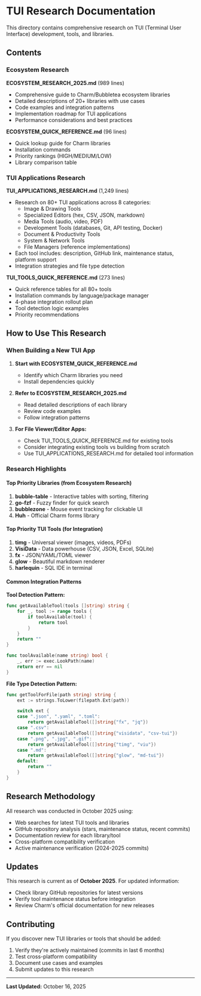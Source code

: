 # TUI Research Documentation

This directory contains comprehensive research on TUI (Terminal User Interface) development, tools, and libraries.

## Contents

### Ecosystem Research

**ECOSYSTEM_RESEARCH_2025.md** (989 lines)
- Comprehensive guide to Charm/Bubbletea ecosystem libraries
- Detailed descriptions of 20+ libraries with use cases
- Code examples and integration patterns
- Implementation roadmap for TUI applications
- Performance considerations and best practices

**ECOSYSTEM_QUICK_REFERENCE.md** (96 lines)
- Quick lookup guide for Charm libraries
- Installation commands
- Priority rankings (HIGH/MEDIUM/LOW)
- Library comparison table

### TUI Applications Research

**TUI_APPLICATIONS_RESEARCH.md** (1,249 lines)
- Research on 80+ TUI applications across 8 categories:
  - Image & Drawing Tools
  - Specialized Editors (hex, CSV, JSON, markdown)
  - Media Tools (audio, video, PDF)
  - Development Tools (databases, Git, API testing, Docker)
  - Document & Productivity Tools
  - System & Network Tools
  - File Managers (reference implementations)
- Each tool includes: description, GitHub link, maintenance status, platform support
- Integration strategies and file type detection

**TUI_TOOLS_QUICK_REFERENCE.md** (273 lines)
- Quick reference tables for all 80+ tools
- Installation commands by language/package manager
- 4-phase integration rollout plan
- Tool detection logic examples
- Priority recommendations

## How to Use This Research

### When Building a New TUI App

1. **Start with ECOSYSTEM_QUICK_REFERENCE.md**
   - Identify which Charm libraries you need
   - Install dependencies quickly

2. **Refer to ECOSYSTEM_RESEARCH_2025.md**
   - Read detailed descriptions of each library
   - Review code examples
   - Follow integration patterns

3. **For File Viewer/Editor Apps:**
   - Check TUI_TOOLS_QUICK_REFERENCE.md for existing tools
   - Consider integrating existing tools vs building from scratch
   - Use TUI_APPLICATIONS_RESEARCH.md for detailed tool information

### Research Highlights

#### Top Priority Libraries (from Ecosystem Research)

1. **bubble-table** - Interactive tables with sorting, filtering
2. **go-fzf** - Fuzzy finder for quick search
3. **bubblezone** - Mouse event tracking for clickable UI
4. **Huh** - Official Charm forms library

#### Top Priority TUI Tools (for Integration)

1. **timg** - Universal viewer (images, videos, PDFs)
2. **VisiData** - Data powerhouse (CSV, JSON, Excel, SQLite)
3. **fx** - JSON/YAML/TOML viewer
4. **glow** - Beautiful markdown renderer
5. **harlequin** - SQL IDE in terminal

#### Common Integration Patterns

**Tool Detection Pattern:**
```go
func getAvailableTool(tools []string) string {
    for _, tool := range tools {
        if toolAvailable(tool) {
            return tool
        }
    }
    return ""
}

func toolAvailable(name string) bool {
    _, err := exec.LookPath(name)
    return err == nil
}
```

**File Type Detection Pattern:**
```go
func getToolForFile(path string) string {
    ext := strings.ToLower(filepath.Ext(path))

    switch ext {
    case ".json", ".yaml", ".toml":
        return getAvailableTool([]string{"fx", "jq"})
    case ".csv":
        return getAvailableTool([]string{"visidata", "csv-tui"})
    case ".png", ".jpg", ".gif":
        return getAvailableTool([]string{"timg", "viu"})
    case ".md":
        return getAvailableTool([]string{"glow", "md-tui"})
    default:
        return ""
    }
}
```

## Research Methodology

All research was conducted in October 2025 using:
- Web searches for latest TUI tools and libraries
- GitHub repository analysis (stars, maintenance status, recent commits)
- Documentation review for each library/tool
- Cross-platform compatibility verification
- Active maintenance verification (2024-2025 commits)

## Updates

This research is current as of **October 2025**. For updated information:
- Check library GitHub repositories for latest versions
- Verify tool maintenance status before integration
- Review Charm's official documentation for new releases

## Contributing

If you discover new TUI libraries or tools that should be added:
1. Verify they're actively maintained (commits in last 6 months)
2. Test cross-platform compatibility
3. Document use cases and examples
4. Submit updates to this research

---

**Last Updated:** October 16, 2025
